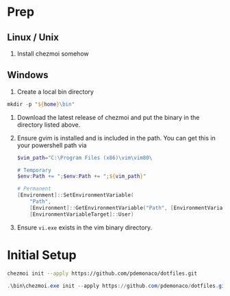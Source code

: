 # Prep

## Linux / Unix

1. Install chezmoi somehow

## Windows

1. Create a local bin directory

  ```PowerShell
  mkdir -p "${home}\bin"
  ```
1. Download the latest release of chezmoi and put the binary in the directory listed above.
1. Ensure gvim is installed and is included in the path. You can get this in your powershell path via

    ```PowerShell
    $vim_path="C:\Program Files (x86)\vim\vim80\

    # Temporary
    $env:Path += ";$env:Path += ";${vim_path}"

    # Permanent
    [Environment]::SetEnvironmentVariable(
        "Path",
        [Environment]::GetEnvironmentVariable("Path", [EnvironmentVariableTarget]::User) + ";${vim_path}",
        [EnvironmentVariableTarget]::User)
    ```
1. Ensure `vi.exe` exists in the vim binary directory.

# Initial Setup

```bash
chezmoi init --apply https://github.com/pdemonaco/dotfiles.git
```

```Powershell
.\bin\chezmoi.exe init --apply https://github.com/pdemonaco/dotfiles.git
```
